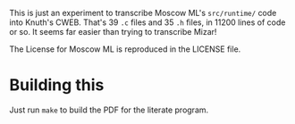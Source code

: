 This is just an experiment to transcribe Moscow ML's `src/runtime/`
code into Knuth's CWEB. That's 39 `.c` files and 35 `.h` files, in
11200 lines of code or so. It seems far easier than trying to
transcribe Mizar!

The License for Moscow ML is reproduced in the LICENSE file.

# Building this

Just run `make` to build the PDF for the literate program.